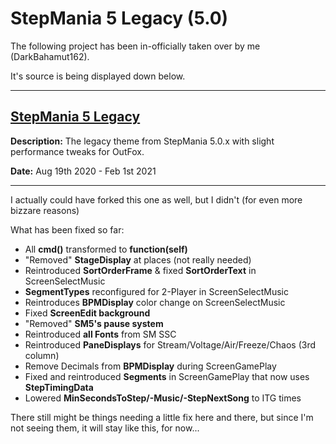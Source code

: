 # StepMania 5 Legacy (5.0)

The following project has been in-officially taken over by me (DarkBahamut162).

It's source is being displayed down below.

---

[StepMania 5 Legacy](https://github.com/Tiny-Foxes/sm5-legacy)
---

**Description:** The legacy theme from StepMania 5.0.x with slight performance tweaks for OutFox. 

**Date:** Aug 19th 2020 - Feb 1st 2021

---
I actually could have forked this one as well, but I didn't (for even more bizzare reasons)

What has been fixed so far:

* All **cmd()** transformed to **function(self)**
* "Removed" **StageDisplay** at places (not really needed)
* Reintroduced **SortOrderFrame** & fixed **SortOrderText** in ScreenSelectMusic
* **SegmentTypes** reconfigured for 2-Player in ScreenSelectMusic
* Reintroduces **BPMDisplay** color change on ScreenSelectMusic
* Fixed **ScreenEdit background**
* "Removed" **SM5's pause system**
* Reintroduced **all Fonts** from SM SSC
* Reintroduced **PaneDisplays** for Stream/Voltage/Air/Freeze/Chaos (3rd column)
* Remove Decimals from **BPMDisplay** during ScreenGamePlay
* Fixed and reintroduced **Segments** in ScreenGamePlay that now uses **StepTimingData**
* Lowered **MinSecondsToStep/-Music/-StepNextSong** to ITG times


There still might be things needing a little fix here and there, but since I'm not seeing them, it will stay like this, for now...